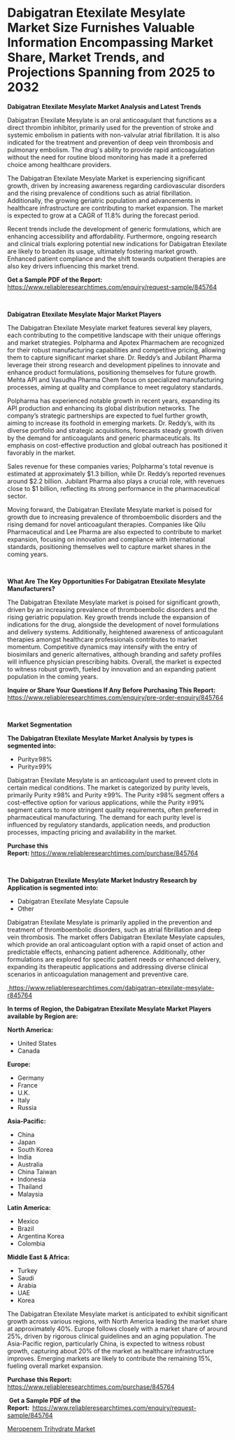 <p><h1>Dabigatran Etexilate Mesylate Market Size Furnishes Valuable Information Encompassing Market Share, Market Trends, and Projections Spanning from 2025 to 2032</h1></p><p><strong>Dabigatran Etexilate Mesylate Market Analysis and Latest Trends</strong></p>
<p><p>Dabigatran Etexilate Mesylate is an oral anticoagulant that functions as a direct thrombin inhibitor, primarily used for the prevention of stroke and systemic embolism in patients with non-valvular atrial fibrillation. It is also indicated for the treatment and prevention of deep vein thrombosis and pulmonary embolism. The drug's ability to provide rapid anticoagulation without the need for routine blood monitoring has made it a preferred choice among healthcare providers.</p><p>The Dabigatran Etexilate Mesylate Market is experiencing significant growth, driven by increasing awareness regarding cardiovascular disorders and the rising prevalence of conditions such as atrial fibrillation. Additionally, the growing geriatric population and advancements in healthcare infrastructure are contributing to market expansion. The market is expected to grow at a CAGR of 11.8% during the forecast period. </p><p>Recent trends include the development of generic formulations, which are enhancing accessibility and affordability. Furthermore, ongoing research and clinical trials exploring potential new indications for Dabigatran Etexilate are likely to broaden its usage, ultimately fostering market growth. Enhanced patient compliance and the shift towards outpatient therapies are also key drivers influencing this market trend.</p></p>
<p><strong>Get a Sample PDF of the Report:&nbsp;</strong> <a href="https://www.reliableresearchtimes.com/enquiry/request-sample/845764?utm_campaign=2201&utm_medium=2&utm_source=Github&utm_content=ia&utm_term=01042025&utm_id=dabigatran-etexilate-mesylate">https://www.reliableresearchtimes.com/enquiry/request-sample/845764</a></p>
<p>&nbsp;</p>
<p><strong>Dabigatran Etexilate Mesylate Major Market Players</strong></p>
<p><p>The Dabigatran Etexilate Mesylate market features several key players, each contributing to the competitive landscape with their unique offerings and market strategies. Polpharma and Apotex Pharmachem are recognized for their robust manufacturing capabilities and competitive pricing, allowing them to capture significant market share. Dr. Reddy’s and Jubilant Pharma leverage their strong research and development pipelines to innovate and enhance product formulations, positioning themselves for future growth. Mehta API and Vasudha Pharma Chem focus on specialized manufacturing processes, aiming at quality and compliance to meet regulatory standards.</p><p>Polpharma has experienced notable growth in recent years, expanding its API production and enhancing its global distribution networks. The company’s strategic partnerships are expected to fuel further growth, aiming to increase its foothold in emerging markets. Dr. Reddy’s, with its diverse portfolio and strategic acquisitions, forecasts steady growth driven by the demand for anticoagulants and generic pharmaceuticals. Its emphasis on cost-effective production and global outreach has positioned it favorably in the market.</p><p>Sales revenue for these companies varies; Polpharma's total revenue is estimated at approximately $1.3 billion, while Dr. Reddy’s reported revenues around $2.2 billion. Jubilant Pharma also plays a crucial role, with revenues close to $1 billion, reflecting its strong performance in the pharmaceutical sector.</p><p>Moving forward, the Dabigatran Etexilate Mesylate market is poised for growth due to increasing prevalence of thromboembolic disorders and the rising demand for novel anticoagulant therapies. Companies like Qilu Pharmaceutical and Lee Pharma are also expected to contribute to market expansion, focusing on innovation and compliance with international standards, positioning themselves well to capture market shares in the coming years.</p></p>
<p>&nbsp;</p>
<p><strong>What Are The Key Opportunities For Dabigatran Etexilate Mesylate Manufacturers?</strong></p>
<p><p>The Dabigatran Etexilate Mesylate market is poised for significant growth, driven by an increasing prevalence of thromboembolic disorders and the rising geriatric population. Key growth trends include the expansion of indications for the drug, alongside the development of novel formulations and delivery systems. Additionally, heightened awareness of anticoagulant therapies amongst healthcare professionals contributes to market momentum. Competitive dynamics may intensify with the entry of biosimilars and generic alternatives, although branding and safety profiles will influence physician prescribing habits. Overall, the market is expected to witness robust growth, fueled by innovation and an expanding patient population in the coming years.</p></p>
<p><strong>Inquire or Share Your Questions If Any Before Purchasing This Report:</strong> <a href="https://www.reliableresearchtimes.com/enquiry/pre-order-enquiry/845764?utm_campaign=2201&utm_medium=2&utm_source=Github&utm_content=ia&utm_term=01042025&utm_id=dabigatran-etexilate-mesylate">https://www.reliableresearchtimes.com/enquiry/pre-order-enquiry/845764</a></p>
<p>&nbsp;</p>
<p><strong>Market Segmentation</strong></p>
<p><strong>The Dabigatran Etexilate Mesylate Market Analysis by types is segmented into:</strong></p>
<p><ul><li>Purity≥98%</li><li>Purity≥99%</li></ul></p>
<p><p>Dabigatran Etexilate Mesylate is an anticoagulant used to prevent clots in certain medical conditions. The market is categorized by purity levels, primarily Purity ≥98% and Purity ≥99%. The Purity ≥98% segment offers a cost-effective option for various applications, while the Purity ≥99% segment caters to more stringent quality requirements, often preferred in pharmaceutical manufacturing. The demand for each purity level is influenced by regulatory standards, application needs, and production processes, impacting pricing and availability in the market.</p></p>
<p><strong>Purchase this Report:&nbsp;</strong><a href="https://www.reliableresearchtimes.com/purchase/845764?utm_campaign=2201&utm_medium=2&utm_source=Github&utm_content=ia&utm_term=01042025&utm_id=dabigatran-etexilate-mesylate">https://www.reliableresearchtimes.com/purchase/845764</a></p>
<p>&nbsp;</p>
<p><strong>The Dabigatran Etexilate Mesylate Market Industry Research by Application is segmented into:</strong></p>
<p><ul><li>Dabigatran Etexilate Mesylate Capsule</li><li>Other</li></ul></p>
<p><p>Dabigatran Etexilate Mesylate is primarily applied in the prevention and treatment of thromboembolic disorders, such as atrial fibrillation and deep vein thrombosis. The market offers Dabigatran Etexilate Mesylate capsules, which provide an oral anticoagulant option with a rapid onset of action and predictable effects, enhancing patient adherence. Additionally, other formulations are explored for specific patient needs or enhanced delivery, expanding its therapeutic applications and addressing diverse clinical scenarios in anticoagulation management and preventive care.</p></p>
<p><a href="https://www.reliableresearchtimes.com/dabigatran-etexilate-mesylate-r845764?utm_campaign=2201&utm_medium=2&utm_source=Github&utm_content=ia&utm_term=01042025&utm_id=dabigatran-etexilate-mesylate">&nbsp;https://www.reliableresearchtimes.com/dabigatran-etexilate-mesylate-r845764</a></p>
<p><strong>In terms of Region, the Dabigatran Etexilate Mesylate Market Players available by Region are:</strong></p>
<p>
    <p> <strong> North America: </strong>
        <ul>
            <li>United States</li>
            <li>Canada</li>
        </ul>
        </p> 
    <p> <strong> Europe: </strong>
        <ul>
            <li>Germany</li>
            <li>France</li>
            <li>U.K.</li>
            <li>Italy</li>
            <li>Russia</li>
        </ul>
        </p> 
    <p> <strong> Asia-Pacific: </strong>
        <ul>
            <li>China</li>
            <li>Japan</li>
            <li>South Korea</li>
            <li>India</li>
            <li>Australia</li>
            <li>China Taiwan</li>
            <li>Indonesia</li>
            <li>Thailand</li>
            <li>Malaysia</li>
        </ul>
        </p> 
    <p> <strong> Latin America: </strong>
        <ul>
            <li>Mexico</li>
            <li>Brazil</li>
            <li>Argentina Korea</li>
            <li>Colombia</li>
        </ul>
        </p> 
    <p> <strong> Middle East & Africa: </strong>
        <ul>
            <li>Turkey</li>
            <li>Saudi</li>
            <li>Arabia</li>
            <li>UAE</li>
            <li>Korea</li>
        </ul>
    </p>
    </p>
<p><p>The Dabigatran Etexilate Mesylate market is anticipated to exhibit significant growth across various regions, with North America leading the market share at approximately 40%. Europe follows closely with a market share of around 25%, driven by rigorous clinical guidelines and an aging population. The Asia-Pacific region, particularly China, is expected to witness robust growth, capturing about 20% of the market as healthcare infrastructure improves. Emerging markets are likely to contribute the remaining 15%, fueling overall market expansion.</p></p>
<p><strong>Purchase this Report: </strong><a href="https://www.reliableresearchtimes.com/purchase/845764?utm_campaign=2201&utm_medium=2&utm_source=Github&utm_content=ia&utm_term=01042025&utm_id=dabigatran-etexilate-mesylate">https://www.reliableresearchtimes.com/purchase/845764</a></p>
<p>&nbsp;<strong>Get a Sample PDF of the Report:&nbsp;&nbsp;</strong><a href="https://www.reliableresearchtimes.com/enquiry/request-sample/845764?utm_campaign=2201&utm_medium=2&utm_source=Github&utm_content=ia&utm_term=01042025&utm_id=dabigatran-etexilate-mesylate">https://www.reliableresearchtimes.com/enquiry/request-sample/845764</a></p>
<p><strong></strong></p>
<p><p><a href="https://github.com/gerdabatiskzv9/Market-Research-Report-List-1/blob/main/meropenem-trihydrate-market.md?utm_campaign=2201&utm_medium=2&utm_source=Github&utm_content=ia&utm_term=01042025&utm_id=dabigatran-etexilate-mesylate">Meropenem Trihydrate Market</a></p></p>